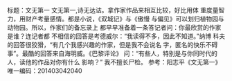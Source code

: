 标题：文无第一
文无第一,诗无达诂。拿作家作品来相互比较，好比用体
重度量智力，用财产考量感情。都是小说，《双城记》与《傲慢
与偏见》可以划归植物园与动物园。所以，作家们的备忘录上
都早早准备着一条答记者问：你最欣赏的作家是谁？连记者都
不相信的回答是考德威尔：“我读得不多，因此不知道。”纳博
科夫的回答很狡猾，“有几个我感兴趣的作家，但是我不会说名
字，匿名的快乐不碍事”。最酷的回答来自海明威。《巴黎评论》
问：“有些人，特别是与你同时代的人，读他的作品对你有什么
影响？”
我不擅长尸检。
参考：阳志平《文无第一》
唯一编码：201403042040